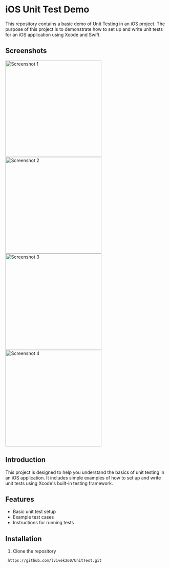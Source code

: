 # iOS Unit Test Demo

This repository contains a basic demo of Unit Testing in an iOS project. The purpose of this project is to demonstrate how to set up and write unit tests for an iOS application using Xcode and Swift.

## Screenshots

<img src="https://github.com/lvivek260/UnitTest/assets/111556464/8b38c7e2-c29a-410a-adf7-3101d4d072a1" alt="Screenshot 1" width="300"/>
<img src="https://github.com/lvivek260/UnitTest/assets/111556464/4c5bbc5f-d156-45e0-af98-5ecbe3fbea91" alt="Screenshot 2" width="300"/>
<img src="https://github.com/lvivek260/UnitTest/assets/111556464/63ff8af3-ea86-488d-ab03-b3933c21286c" alt="Screenshot 3" width="300"/>
<img src="https://github.com/lvivek260/UnitTest/assets/111556464/46dc1257-f615-4ba3-90cd-4f17d8060dc4" alt="Screenshot 4" width="300"/>

## Introduction

This project is designed to help you understand the basics of unit testing in an iOS application. It includes simple examples of how to set up and write unit tests using Xcode's built-in testing framework.

## Features

- Basic unit test setup
- Example test cases
- Instructions for running tests

## Installation

1. Clone the repository

  ```bash
   https://github.com/lvivek260/UnitTest.git
